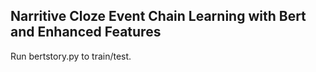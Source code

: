 ## Narritive Cloze Event Chain Learning with Bert and Enhanced Features


Run bertstory.py to train/test. 

